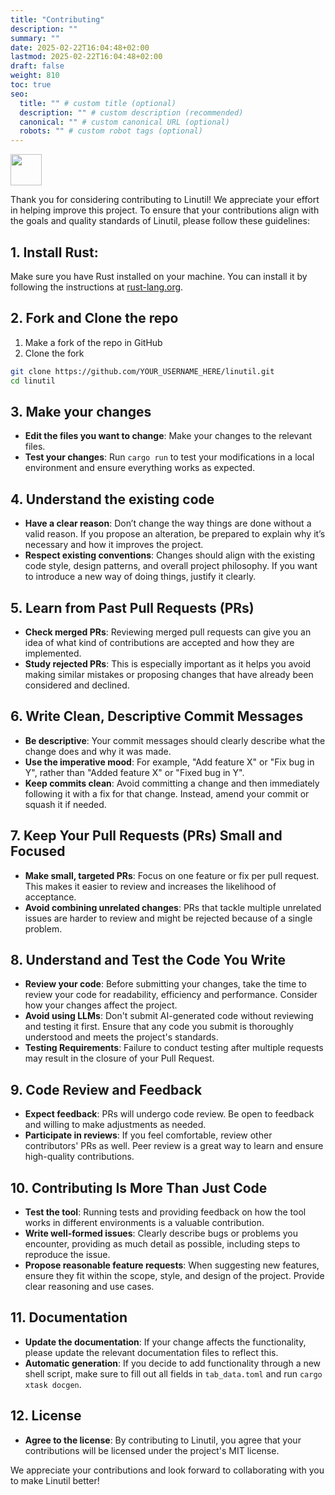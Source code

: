 ```yaml
---
title: "Contributing"
description: ""
summary: ""
date: 2025-02-22T16:04:48+02:00
lastmod: 2025-02-22T16:04:48+02:00
draft: false
weight: 810
toc: true
seo:
  title: "" # custom title (optional)
  description: "" # custom description (recommended)
  canonical: "" # custom canonical URL (optional)
  robots: "" # custom robot tags (optional)
---
```



<img src="https://harilvfs.github.io/linutil-docs/images/contribute.png" width="50">

<br> 

Thank you for considering contributing to Linutil! We appreciate your effort in helping improve this project. To ensure that your contributions align with the goals and quality standards of Linutil, please follow these guidelines:

## 1. **Install Rust**: 

Make sure you have Rust installed on your machine. You can install it by following the instructions at [rust-lang.org](https://www.rust-lang.org/tools/install).

## 2. **Fork and Clone the repo**

1. Make a fork of the repo in GitHub
2. Clone the fork
```bash
git clone https://github.com/YOUR_USERNAME_HERE/linutil.git
cd linutil
   ```

## 3. Make your changes

- **Edit the files you want to change**: Make your changes to the relevant files.
- **Test your changes**: Run `cargo run` to test your modifications in a local environment and ensure everything works as expected.

## 4. Understand the existing code

- **Have a clear reason**: Don’t change the way things are done without a valid reason. If you propose an alteration, be prepared to explain why it’s necessary and how it improves the project.
- **Respect existing conventions**: Changes should align with the existing code style, design patterns, and overall project philosophy. If you want to introduce a new way of doing things, justify it clearly.

## 5. Learn from Past Pull Requests (PRs)

- **Check merged PRs**: Reviewing merged pull requests can give you an idea of what kind of contributions are accepted and how they are implemented.
- **Study rejected PRs**: This is especially important as it helps you avoid making similar mistakes or proposing changes that have already been considered and declined.

## 6. Write Clean, Descriptive Commit Messages

- **Be descriptive**: Your commit messages should clearly describe what the change does and why it was made.
- **Use the imperative mood**: For example, "Add feature X" or "Fix bug in Y", rather than "Added feature X" or "Fixed bug in Y".
- **Keep commits clean**: Avoid committing a change and then immediately following it with a fix for that change. Instead, amend your commit or squash it if needed.

## 7. Keep Your Pull Requests (PRs) Small and Focused

- **Make small, targeted PRs**: Focus on one feature or fix per pull request. This makes it easier to review and increases the likelihood of acceptance.
- **Avoid combining unrelated changes**: PRs that tackle multiple unrelated issues are harder to review and might be rejected because of a single problem.

## 8. Understand and Test the Code You Write

- **Review your code**: Before submitting your changes, take the time to review your code for readability, efficiency and performance. Consider how your changes affect the project.
- **Avoid using LLMs**: Don't submit AI-generated code without reviewing and testing it first. Ensure that any code you submit is thoroughly understood and meets the project's standards.
- **Testing Requirements**: Failure to conduct testing after multiple requests may result in the closure of your Pull Request.

## 9. Code Review and Feedback

- **Expect feedback**: PRs will undergo code review. Be open to feedback and willing to make adjustments as needed.
- **Participate in reviews**: If you feel comfortable, review other contributors' PRs as well. Peer review is a great way to learn and ensure high-quality contributions.

## 10. Contributing Is More Than Just Code

- **Test the tool**: Running tests and providing feedback on how the tool works in different environments is a valuable contribution.
- **Write well-formed issues**: Clearly describe bugs or problems you encounter, providing as much detail as possible, including steps to reproduce the issue.
- **Propose reasonable feature requests**: When suggesting new features, ensure they fit within the scope, style, and design of the project. Provide clear reasoning and use cases.

## 11. Documentation

- **Update the documentation**: If your change affects the functionality, please update the relevant documentation files to reflect this.
- **Automatic generation**: If you decide to add functionality through a new shell script, make sure to fill out all fields in `tab_data.toml` and run `cargo xtask docgen`.

## 12. License

- **Agree to the license**: By contributing to Linutil, you agree that your contributions will be licensed under the project's MIT license.

We appreciate your contributions and look forward to collaborating with you to make Linutil better!

